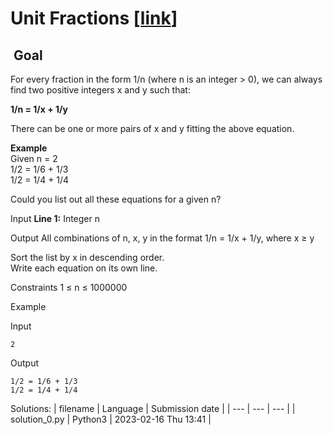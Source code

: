 # Unit Fractions \[[link](https://www.codingame.com/training/easy/unit-fractions)\]


 Goal
-----


For every fraction in the form 1/n (where n is an integer > 0), we can always find two positive integers x and y such that:  
  
**1/n = 1/x + 1/y**  
  
There can be one or more pairs of x and y fitting the above equation.  
  
  
**Example**  
Given n = 2  
1/2 = 1/6 + 1/3  
1/2 = 1/4 + 1/4  
  
  
Could you list out all these equations for a given n?



Input
**Line 1:** Integer n


Output
All combinations of n, x, y in the format 1/n = 1/x + 1/y, where x ≥ y  
  
Sort the list by x in descending order.  
Write each equation on its own line.


Constraints
1 ≤ n ≤ 1000000


Example


Input

```
2
```



Output

```
1/2 = 1/6 + 1/3
1/2 = 1/4 + 1/4
```





Solutions:
| filename | Language | Submission date |
| --- | --- | --- |
| solution_0.py | Python3 | 2023-02-16 Thu 13:41 |
